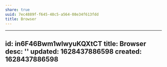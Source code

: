 ```yaml
---
share: true
uuid: 7ec4889f-f645-48c5-a564-08e34f613fdd
title: Browser
---
```

---
id: in6F46Bwm1wlwyuKQXtCT
title: Browser
desc: ''
updated: 1628437886598
created: 1628437886598
---